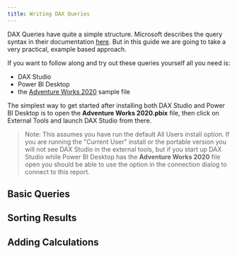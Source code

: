 ```yaml
---
title: Writing DAX Queries
---
```


DAX Queries have quite a simple structure. Microsoft describes the query syntax in their documentation [here](https://docs.microsoft.com/en-us/dax/dax-queries). But in this guide we are going to take a very practical, example based approach. 

If you want to follow along and try out these queries yourself all you need is:
* DAX Studio
* Power BI Desktop
* the [Adventure Works 2020](https://aka.ms/dax-docs-sample-file) sample file

The simplest way to get started after installing both DAX Studio and Power BI Desktop is to open the **Adventure Works 2020.pbix** file, then click on External Tools and launch DAX Studio from there. 

> Note: This assumes you have run the default All Users install option. If you are running the "Current User" install or the portable version you will not see DAX Studio in the external tools, but if you start up DAX Studio while Power BI Desktop has the **Adventure Works 2020** file open you should be able to use the option in the connection dialog to connect to this report.

## Basic Queries

## Sorting Results

## Adding Calculations